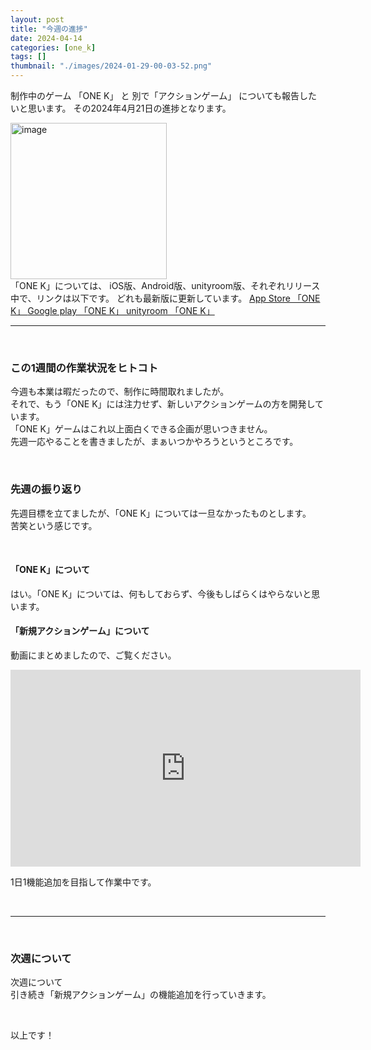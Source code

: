 ```yaml
---
layout: post
title: "今週の進捗"
date: 2024-04-14
categories: [one_k]
tags: []
thumbnail: "./images/2024-01-29-00-03-52.png"
---
```


制作中のゲーム
「ONE K」
と
別で「アクションゲーム」
についても報告したいと思います。
その2024年4月21日の進捗となります。  
  
<img src="{{ './images/2024-01-29-00-03-52.png' }}" alt="image" width="250" class="center-image"/>
  
<br>
「ONE K」については、
iOS版、Android版、unityroom版、それぞれリリース中で、リンクは以下です。  
どれも最新版に更新しています。  

<a class="post-link" href="https://apps.apple.com/jp/app/one-k/id6475221501">
App Store 「ONE K」
</a>

<a class="post-link" href="https://play.google.com/store/apps/details?id=com.Combo.puzzle">
Google play 「ONE K」
</a>

<a class="post-link" href="https://unityroom.com/games/combo_onek">
unityroom 「ONE K」
</a>

<br>

<hr>

<br>

### この1週間の作業状況をヒトコト
今週も本業は暇だったので、制作に時間取れましたが。  
それで、もう「ONE K」には注力せず、新しいアクションゲームの方を開発しています。  
「ONE K」ゲームはこれ以上面白くできる企画が思いつきません。  
先週一応やることを書きましたが、まぁいつかやろうというところです。
  
  
<br>

### 先週の振り返り
先週目標を立てましたが、「ONE K」については一旦なかったものとします。  
苦笑という感じです。  

<br>
  
#### 「ONE K」について
はい。「ONE K」については、何もしておらず、今後もしばらくはやらないと思います。
  

#### 「新規アクションゲーム」について
動画にまとめましたので、ご覧ください。  
<iframe width="560" height="315" src="https://www.youtube.com/embed/VOurZw33EJM" frameborder="0" allowfullscreen></iframe>  

1日1機能追加を目指して作業中です。  

  
<br>

<hr>

<br>

### 次週について
次週について  
引き続き「新規アクションゲーム」の機能追加を行っていきます。
  
  
<br>

以上です！  
  
